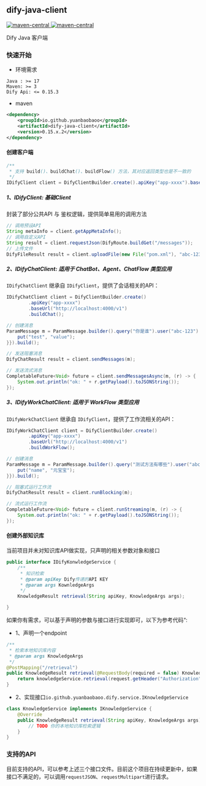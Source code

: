 dify-java-client
---

<p style="text-align: left">
    <a href="https://openjdk.org/projects/jdk/17" target="_blank">
        <img alt="maven-central" src="https://img.shields.io/badge/Java-17-blue" /> 
    </a>
    <a href="https://central.sonatype.com/artifact/io.github.yuanbaobaoo/dify-java-client" target="_blank">
        <img alt="maven-central" src="https://img.shields.io/badge/maven--central-0.15.x.2-green" /> 
    </a>
</p>

Dify Java 客户端

### 快速开始
- 环境需求  
```code
Java : >= 17
Maven: >= 3
Dify Api: <= 0.15.3
```

- maven
```xml
<dependency>
    <groupId>io.github.yuanbaobaoo</groupId>
    <artifactId>dify-java-client</artifactId>
    <version>0.15.x.2</version>
</dependency>
```

#### 创建客户端
```java
/**
 * 支持 build()、buildChat()、buildFlow() 方法，其对应返回类型也是不一致的
 */
IDifyClient client = DifyClientBuilder.create().apiKey("app-xxxx").baseUrl("http://localhost:4000/v1").build();
```

##### 1、IDifyClient: 基础Client
封装了部分公共API 与 鉴权逻辑，提供简单易用的调用方法
```java
// 调用预设API
String metaInfo = client.getAppMetaInfo();
// 调用自定义API
String result = client.requestJson(DifyRoute.buildGet("/messages"));
// 上传文件
DifyFileResult result = client.uploadFile(new File("pom.xml"), "abc-123");
```

##### 2、IDifyChatClient: 适用于 ChatBot、Agent、ChatFlow 类型应用
```IDifyChatClient``` 继承自 ```IDifyClient```，提供了会话相关的API：
```java
IDifyChatClient client = DifyClientBuilder.create()
        .apiKey("app-xxxx")
        .baseUrl("http://localhost:4000/v1")
        .buildChat();

// 创建消息
ParamMessage m = ParamMessage.builder().query("你是谁").user("abc-123").inputs(new HashMap<>() {{
    put("test", "value");
}}).build();

// 发送阻塞消息
DifyChatResult result = client.sendMessages(m);

// 发送流式消息
CompletableFuture<Void> future = client.sendMessagesAsync(m, (r) -> {
    System.out.println("ok: " + r.getPayload().toJSONString());
});
```

##### 3、IDifyWorkChatClient: 适用于 WorkFlow 类型应用
```IDifyWorkChatClient``` 继承自 ```IDifyClient```，提供了工作流相关的API：
```java
IDifyWorkChatClient client = DifyClientBuilder.create()
        .apiKey("app-xxxx")
        .baseUrl("http://localhost:4000/v1")
        .buildWorkFlow();

// 创建消息
ParamMessage m = ParamMessage.builder().query("测试方法有哪些").user("abc-123").inputs(new HashMap<>() {{
    put("name", "元宝宝");
}}).build();

// 阻塞式运行工作流
DifyChatResult result = client.runBlocking(m);

// 流式运行工作流
CompletableFuture<Void> future = client.runStreaming(m, (r) -> {
    System.out.println("ok: " + r.getPayload().toJSONString());
});
```

#### 创建外部知识库
当前项目并未对知识库API做实现，只声明的相关参数对象和接口   
```java
public interface IDifyKonwledgeService {
    /**
     * 知识检索
     * @param apiKey Dify传递的API KEY
     * @param args KownledgeArgs
     */
    KnowledgeResult retrieval(String apiKey, KnowledgeArgs args);

}
```
如果你有需求，可以基于声明的参数与接口进行实现即可，以下为参考代码“:
- 1、声明一个endpoint
```java
/**
 * 检索本地知识库内容
 * @param args KnowledgeArgs
 */
@PostMapping("/retrieval")
public KnowledgeResult retrieval(@RequestBody(required = false) KnowledgeArgs args, HttpServletRequest request) {
    return knowledgeService.retrieval(request.getHeader("Authorization"), args);
}
```
- 2、实现接口```io.github.yuanbaobaoo.dify.service.IKnowledgeService```
```java
class KnowledgeService implements IKnowledgeService {
    @Override
    public KnowledgeResult retrieval(String apiKey, KnowledgeArgs args) {
        // TODO 你的本地知识库检索逻辑
    }
}
```

### 支持的API
目前支持的API，可以参考上述三个接口文件。目前这个项目在持续更新中，如果接口不满足的，可以调用```requestJSON```、```requestMultipart```进行请求。

